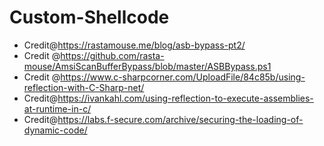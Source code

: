 # Custom-Shellcode




* Credit@https://rastamouse.me/blog/asb-bypass-pt2/
* Credit @https://github.com/rasta-mouse/AmsiScanBufferBypass/blob/master/ASBBypass.ps1
* Credit @https://www.c-sharpcorner.com/UploadFile/84c85b/using-reflection-with-C-Sharp-net/
* Credit@https://ivankahl.com/using-reflection-to-execute-assemblies-at-runtime-in-c/
* Credit@https://labs.f-secure.com/archive/securing-the-loading-of-dynamic-code/
